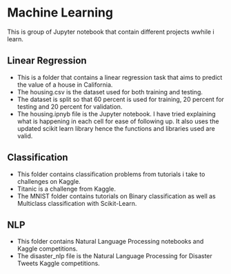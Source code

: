# Machine Learning

This is group of Jupyter notebook that contain different projects wwhile i learn.

## Linear Regression

- This is a folder that contains a linear regression task that aims to predict the value of a house in California.
- The housing.csv is the dataset used for both training and testing.
- The dataset is split so that 60 percent is used for training, 20 percent for testing and 20 percent for validation.
- The housing.ipnyb file is the Jupyter notebook. I have tried explaining what is happening in each cell for ease of following up.
 It also uses the updated scikit learn library hence the functions and libraries used are valid.

## Classification

- This folder contains classification problems from tutorials i take to challenges on Kaggle.
- Titanic is a challenge from Kaggle.
- The MNIST folder contains tutorials on Binary classification as well as Multiclass classification with Scikit-Learn.

## NLP

- This folder contains Natural Language Processing notebooks and Kaggle competitions.
- The disaster_nlp file is the Natural Language Processing for Disaster Tweets Kaggle competitions.
